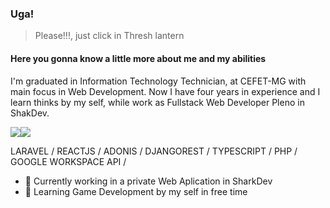 ### Uga!
> Please!!!, just click in Thresh lantern
#### Here you gonna know a little more about me and my abilities
I'm graduated in Information Technology Technician, at CEFET-MG with main focus in Web Development. Now I have four years in experience and I learn thinks by my self, while work as Fullstack Web Developer Pleno in ShakDev.
<!-- trabalho na empresa SharkDev como desenvolvedor, e  -->
<a href = "mailto:contato@igorazevedost@gmail.com"><img src="https://img.shields.io/badge/Gmail-D14836?style=for-the-badge&logo=gmail&logoColor=white" target="_blank"></a><a href = "https://www.linkedin.com/in/igor-azevedost"><img src="https://img.shields.io/badge/LinkedIn-0077B5?style=for-the-badge&logo=linkedin&logoColor=white" target="_blank"></a>

LARAVEL / REACTJS / ADONIS / DJANGOREST / TYPESCRIPT / PHP / GOOGLE WORKSPACE API /

- 🔭 Currently working in a private Web Aplication in SharkDev 
- 🌱 Learning Game Development by my self in free time

<!-- ## Github Stats -->
<!-- ![Github Stats](https://github-readme-stats.vercel.app/api?username=Inguim&show_icons=true&theme=radical&count_private=true&include_all_commits=true) -->
